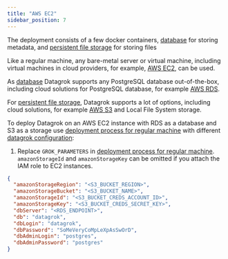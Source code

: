 ```yaml
---
title: "AWS EC2"
sidebar_position: 7
---
```


The deployment consists of a few docker containers, [database](../develop/under-the-hood/infrastructure.md#database) for storing metadata,
and [persistent file storage](../develop/under-the-hood/infrastructure.md#storage) for storing files

Like a regular machine, any bare-metal server or virtual machine, including virtual machines in cloud providers, for
example, [AWS EC2](https://aws.amazon.com/ec2/), can be used.

As [database](../develop/under-the-hood/infrastructure.md#database) Datagrok supports any PostgreSQL database out-of-the-box, including cloud
solutions for PostgreSQL database, for example [AWS RDS](https://aws.amazon.com/rds/).

For [persistent file storage](../develop/under-the-hood/infrastructure.md#storage), Datagrok supports a lot of options, including cloud solutions,
for example [AWS S3](https://aws.amazon.com/s3/) and Local File System storage.

To deploy Datagrok on an AWS EC2 instance with RDS as a database and S3 as a storage
use [deployment process for regular machine](deploy-regular.md) with
different [datagrok configuration](configuration.md):

1. Replace `GROK_PARAMETERS` in [deployment process for regular machine](deploy-regular.md). `amazonStorageId`
   and `amazonStorageKey` can be omitted if you attach the IAM role to EC2 instances.

```json
{
  "amazonStorageRegion": "<S3_BUCKET_REGION>",
  "amazonStorageBucket": "<S3_BUCKET_NAME>",
  "amazonStorageId": "<S3_BUCKET_CREDS_ACCOUNT_ID>",
  "amazonStorageKey": "<S3_BUCKET_CREDS_SECRET_KEY>",
  "dbServer": "<RDS_ENDPOINT>",
  "db": "datagrok",
  "dbLogin": "datagrok",
  "dbPassword": "SoMeVeryCoMpLeXpAsSwOrD",
  "dbAdminLogin": "postgres",
  "dbAdminPassword": "postgres"
}
```

